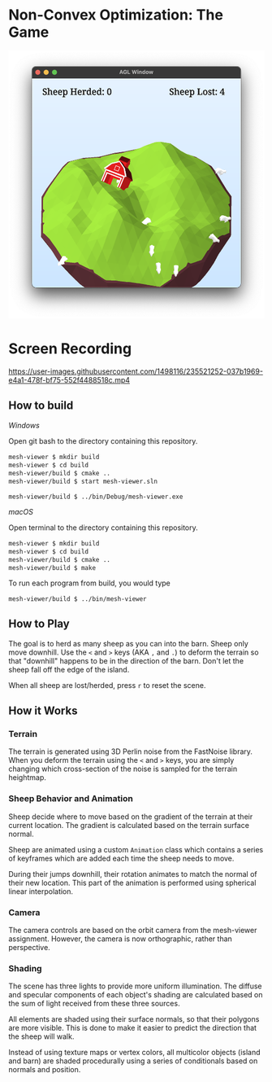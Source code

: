 # Non-Convex Optimization: The Game

![](readme_assets/screenshot.png)

# Screen Recording

https://user-images.githubusercontent.com/1498116/235521252-037b1969-e4a1-478f-bf75-552f4488518c.mp4

## How to build

*Windows*

Open git bash to the directory containing this repository.

```
mesh-viewer $ mkdir build
mesh-viewer $ cd build
mesh-viewer/build $ cmake ..
mesh-viewer/build $ start mesh-viewer.sln
```

```
mesh-viewer/build $ ../bin/Debug/mesh-viewer.exe
```

*macOS*

Open terminal to the directory containing this repository.

```
mesh-viewer $ mkdir build
mesh-viewer $ cd build
mesh-viewer/build $ cmake ..
mesh-viewer/build $ make
```

To run each program from build, you would type

```
mesh-viewer/build $ ../bin/mesh-viewer
```

## How to Play
The goal is to herd as many sheep as you can into the barn. Sheep only move downhill.
Use the `<` and `>` keys (AKA `,` and `.`) to deform the terrain so that "downhill" happens to be in the direction of the barn. Don't let the sheep fall off the edge of the island.

When all sheep are lost/herded, press `r` to reset the scene.

## How it Works
### Terrain
The terrain is generated using 3D Perlin noise from the FastNoise library. When you deform the terrain using the `<` and `>` keys, you are simply changing which cross-section of the noise is sampled for the terrain heightmap.

### Sheep Behavior and Animation
Sheep decide where to move based on the gradient of the terrain at their current location. The gradient is calculated based on the terrain surface normal.

Sheep are animated using a custom `Animation` class which contains a series of keyframes which are added each time the sheep needs to move.

During their jumps downhill, their rotation animates to match the normal of their new location. This part of the animation is performed using spherical linear interpolation.

### Camera
The camera controls are based on the orbit camera from the mesh-viewer assignment. However, the camera is now orthographic, rather than perspective. 

### Shading
The scene has three lights to provide more uniform illumination. The diffuse and specular components of each object's shading are calculated based on the sum of light received from these three sources.

All elements are shaded using their surface normals, so that their polygons are more visible. This is done to make it easier to predict the direction that the sheep will walk.

Instead of using texture maps or vertex colors, all multicolor objects (island and barn) are shaded procedurally using a series of conditionals based on normals and position.
